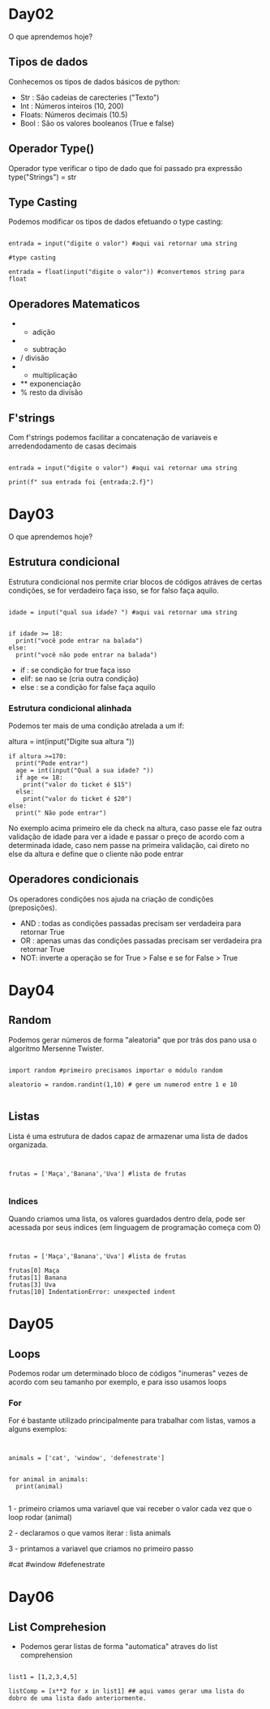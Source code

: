 # Day02

O que aprendemos hoje?

## Tipos de dados

Conhecemos os tipos de dados básicos de python:

- Str : São cadeias de carecteries ("Texto")
- Int : Números inteiros (10, 200)
- Floats: Números decimais (10.5)
- Bool : São os valores booleanos (True e false)

## Operador Type()

Operador type verificar o tipo de dado que foi passado pra expressão type("Strings") = str

## Type Casting

Podemos modificar os tipos de dados efetuando o type casting:

```{python}

entrada = input("digite o valor") #aqui vai retornar uma string

#type casting

entrada = float(input("digite o valor")) #convertemos string para float

```

## Operadores Matematicos

- - adição
- - subtração
- / divisão
- - multiplicação
- \*\* exponenciação
- % resto da divisão

## F'strings

Com f'strings podemos facilitar a concatenação de variaveis e arredendodamento de casas decimais

```{python}

entrada = input("digite o valor") #aqui vai retornar uma string

print(f" sua entrada foi {entrada:2.f}")

```

# Day03

O que aprendemos hoje?

## Estrutura condicional

Estrutura condicional nos permite criar blocos de códigos atráves de certas condições, se for verdadeiro faça isso, se for falso faça aquilo.

```{python}

idade = input("qual sua idade? ") #aqui vai retornar uma string


if idade >= 18:
  print("você pode entrar na balada")
else:
  print("você não pode entrar na balada")

```

- if : se condição for true faça isso
- elif: se nao se (cria outra condição)
- else : se a condição for false faça aquilo

### Estrutura condicional alinhada

Podemos ter mais de uma condição atrelada a um if:

altura = int(input("Digite sua altura "))

```{python}
if altura >=170:
  print("Pode entrar")
  age = int(input("Qual a sua idade? "))
  if age <= 18:
    print("valor do ticket é $15")
  else:
    print("valor do ticket é $20")
else:
  print(" Não pode entrar")

```

No exemplo acima primeiro ele da check na altura, caso passe ele faz outra validação de idade para ver a idade e passar o preço de acordo com a determinada idade,
caso nem passe na primeira validação, cai direto no else da altura e define que o cliente não pode entrar

## Operadores condicionais

Os operadores condições nos ajuda na criação de condições (preposições).

- AND : todas as condições passadas precisam ser verdadeira para retornar True
- OR : apenas umas das condições passadas precisam ser verdadeira pra retornar True
- NOT: inverte a operação se for True > False e se for False > True

# Day04

## Random

Podemos gerar números de forma "aleatoria" que por trás dos pano usa o algoritmo Mersenne Twister.

```{python}

import random #primeiro precisamos importar o módulo random

aleatorio = random.randint(1,10) # gere um numerod entre 1 e 10


```

## Listas

Lista é uma estrutura de dados capaz de armazenar uma lista de dados organizada.

```{python}


frutas = ['Maça','Banana','Uva'] #lista de frutas


```

### Indices

Quando criamos uma lista, os valores guardados dentro dela, pode ser acessada por seus indices (em linguagem de programação começa com 0)

```{python}


frutas = ['Maça','Banana','Uva'] #lista de frutas

frutas[0] Maça
frutas[1] Banana
frutas[3] Uva
frutas[10] IndentationError: unexpected indent

```

# Day05

## Loops

Podemos rodar um determinado bloco de códigos "inumeras" vezes de acordo com seu tamanho por exemplo, e para isso usamos loops

### For

For é bastante utilizado principalmente para trabalhar com listas, vamos a alguns exemplos:

```{python}


animals = ['cat', 'window', 'defenestrate']


for animal in animals:
  print(animal)


```

1 - primeiro criamos uma variavel que vai receber o valor cada vez que o loop rodar (animal)

2 - declaramos o que vamos iterar : lista animals

3 - printamos a variavel que criamos no primeiro passo

#cat
#window
#defenestrate


# Day06

## List Comprehesion

- Podemos gerar listas de forma "automatica" atraves do list comprehension


```Python:

list1 = [1,2,3,4,5]

listComp = [x**2 for x in list1] ## aqui vamos gerar uma lista do dobro de uma lista dado anteriormente.


```